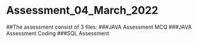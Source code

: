 # Assessment_04_March_2022

##The assessment consist of 3 files:
  ###JAVA Assessment MCQ
  ###JAVA Assessment Coding
  ###SQL Assessment

